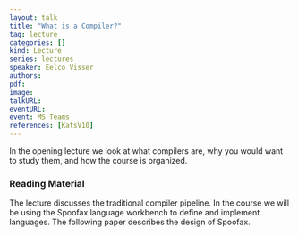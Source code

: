 ```yaml
---
layout: talk
title: "What is a Compiler?"
tag: lecture
categories: []
kind: Lecture
series: lectures
speaker: Eelco Visser
authors:
pdf:
image: 
talkURL:
eventURL:
event: MS Teams
references: [KatsV10]
---
```


In the opening lecture we look at what compilers are, why you would want to study them, and how the course is organized.


### Reading Material

The lecture discusses the traditional compiler pipeline. In the course we will be using the Spoofax language workbench to define and implement languages. The following paper describes the design of Spoofax.
